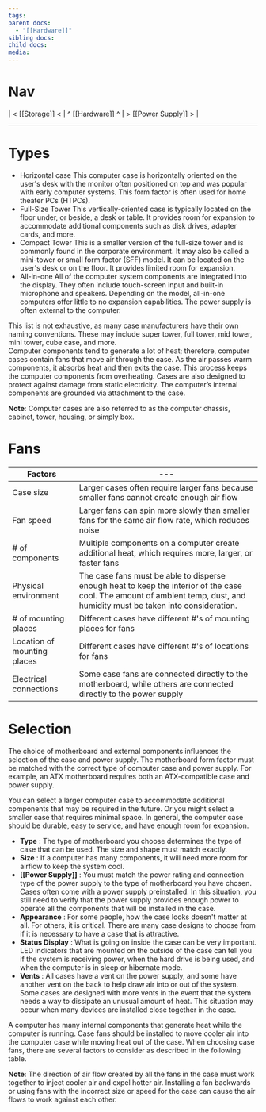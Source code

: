 ```yaml
---
tags: 
parent docs:
  - "[[Hardware]]"
sibling docs: 
child docs: 
media:
---
```

# Nav
| < [[Storage]] < | ^ [[Hardware]] ^ | > [[Power Supply]] > |

---
# Types
- Horizontal case
	This computer case is horizontally oriented on the user's desk with the monitor often positioned on top and was popular with early computer systems. This form factor is often used for home theater PCs (HTPCs).
- Full-Size Tower
	This vertically-oriented case is typically located on the floor under, or beside, a desk or table. It provides room for expansion to accommodate additional components such as disk drives, adapter cards, and more.
- Compact Tower
	This is a smaller version of the full-size tower and is commonly found in the corporate environment. It may also be called a mini-tower or small form factor (SFF) model. It can be located on the user's desk or on the floor. It provides limited room for expansion.
- All-in-one
	All of the computer system components are integrated into the display. They often include touch-screen input and built-in microphone and speakers. Depending on the model, all-in-one computers offer little to no expansion capabilities. The power supply is often external to the computer.

This list is not exhaustive, as many case manufacturers have their own naming conventions. These may include super tower, full tower, mid tower, mini tower, cube case, and more.  
Computer components tend to generate a lot of heat; therefore, computer cases contain fans that move air through the case. As the air passes warm components, it absorbs heat and then exits the case. This process keeps the computer components from overheating. Cases are also designed to protect against damage from static electricity. The computer’s internal components are grounded via attachment to the case.

**Note**: Computer cases are also referred to as the computer chassis, cabinet, tower, housing, or simply box.

# Fans

| Factors                     | ---                                                                                                                                                                        |
| --------------------------- | -------------------------------------------------------------------------------------------------------------------------------------------------------------------------- |
| Case size                   | Larger cases often require larger fans because smaller fans cannot create enough air flow                                                                                  |
| Fan speed                   | Larger fans can spin more slowly than smaller fans for the same air flow rate, which reduces noise                                                                         |
| # of components             | Multiple components on a computer create additional heat, which requires more, larger, or faster fans                                                                      |
| Physical environment        | The case fans must be able to disperse enough heat to keep the interior of the case cool. The amount of ambient temp, dust, and humidity must be taken into consideration. |
| # of mounting places        | Different cases have different #'s of mounting places for fans                                                                                                             |
| Location of mounting places | Different cases have different #'s of locations for fans                                                                                                                   |
| Electrical connections      | Some case fans are connected directly to the motherboard, while others are connected directly to the power supply                                                          |

# Selection
The choice of motherboard and external components influences the selection of the case and power supply. The motherboard form factor must be matched with the correct type of computer case and power supply. For example, an ATX motherboard requires both an ATX-compatible case and power supply.

You can select a larger computer case to accommodate additional components that may be required in the future. Or you might select a smaller case that requires minimal space. In general, the computer case should be durable, easy to service, and have enough room for expansion.

- **Type** : The type of motherboard you choose determines the type of case that can be used. The size and shape must match exactly.
- **Size** : If a computer has many components, it will need more room for airflow to keep the system cool.
- **[[Power Supply]]** : You must match the power rating and connection type of the power supply to the type of motherboard you have chosen. Cases often come with a power supply preinstalled. In this situation, you still need to verify that the power supply provides enough power to operate all the components that will be installed in the case.
- **Appearance** : For some people, how the case looks doesn't matter at all. For others, it is critical. There are many case designs to choose from if it is necessary to have a case that is attractive. 
- **Status Display** : What is going on inside the case can be very important. LED indicators that are mounted on the outside of the case can tell you if the system is receiving power, when the hard drive is being used, and when the computer is in sleep or hibernate mode.
- **Vents** : All cases have a vent on the power supply, and some have another vent on the back to help draw air into or out of the system. Some cases are designed with more vents in the event that the system needs a way to dissipate an unusual amount of heat. This situation may occur when many devices are installed close together in the case.

A computer has many internal components that generate heat while the computer is running. Case fans should be installed to move cooler air into the computer case while moving heat out of the case. When choosing case fans, there are several factors to consider as described in the following table.

**Note**: The direction of air flow created by all the fans in the case must work together to inject cooler air and expel hotter air. Installing a fan backwards or using fans with the incorrect size or speed for the case can cause the air flows to work against each other.

